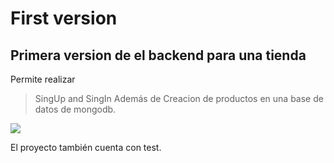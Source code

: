 # First version

## Primera version de el backend para una tienda

Permite realizar 
>SingUp and SingIn 
Además de 
>Creacion de productos
en una base de datos de mongodb.

![](https://nakedsecurity.sophos.com/wp-content/uploads/sites/2/2017/01/mongodb.png?w=775)

El proyecto también cuenta con test.